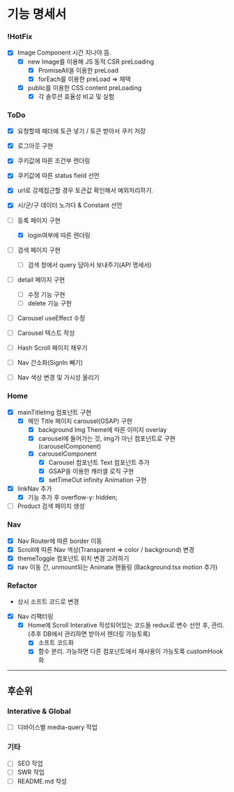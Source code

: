 # 기능 명세서

### !HotFix

- [x] Image Component 시간 지나야 뜸.
  - [x] new Image를 이용해 JS 동적 CSR preLoading
    - [x] PromiseAll을 이용한 preLoad
    - [x] forEach를 이용한 preLoad => 채택
  - [x] public를 이용한 CSS content preLoading
    - [x] 각 솔루션 효율성 비교 및 실험

### ToDo

- [x] 요청할때 헤더에 토큰 넣기 / 토큰 받아서 쿠키 저장
- [x] 로그아웃 구현
- [x] 쿠키값에 따른 조건부 렌더링
- [x] 쿠키값에 따른 status field 선언
- [x] url로 강제접근할 경우 토큰값 확인해서 예외처리하기.
- [x] 시/군/구 데이터 노가다 & Constant 선언
- [ ] 등록 페이지 구현
  - [x] login여부에 따른 렌더링
- [ ] 검색 페이지 구현
  - [ ] 검색 창에서 query 담아서 보내주기(API 명세서)
- [ ] detail 페이지 구현

  - [ ] 수정 기능 구현
  - [ ] delete 기능 구현

- [ ] Carousel useEffect 수정
- [ ] Carousel 텍스트 작성
- [ ] Hash Scroll 페이지 채우기
- [ ] Nav 간소화(SignIn 빼기)
- [ ] Nav 색상 변경 및 가시성 올리기

### Home

- [x] mainTitleImg 컴포넌트 구현
  - [x] 메인 Title 페이지 carousel(GSAP) 구현
    - [x] background Img Theme에 따른 이미지 overlay
    - [x] carousel에 들어가는 것, img가 아닌 컴포넌트로 구현(carouselComponent)
    - [x] carouselComponent
      - [x] Carousel 컴포넌트 Text 컴포넌트 추가
      - [x] GSAP을 이용한 캐러셀 로직 구현
      - [x] setTimeOut infinity Animation 구현
- [x] linkNav 추가
  - [x] 기능 추가 후 overflow-y: hidden;
- [ ] Product 검색 페이지 생성

### Nav

- [x] Nav Router에 따른 border 이동
- [x] Scroll에 따른 Nav 색상(Transparent => color / background) 변경
- [x] themeToggle 컴포넌트 위치 변경 고려하기
- [x] nav 이동 간, unmount되는 Animate 핸들링 (Background.tsx motion 추가)

### Refactor

- 상시 소프트 코드로 변경

- [x] Nav 리팩터링
  - [x] Home에 Scroll Interative 작성되어있는 코드들 redux로 변수 선언 후, 관리. (추후 DB에서 관리하면 받아서 렌더링 가능토록)
    - [x] 소프트 코드화
    - [x] 함수 분리. 가능하면 다른 컴포넌트에서 재사용이 가능토록 customHook화

---

## 후순위

### Interative & Global

- [ ] 디바이스별 media-query 작업

### 기타

- [ ] SEO 작업
- [ ] SWR 작업
- [ ] README.md 작성
